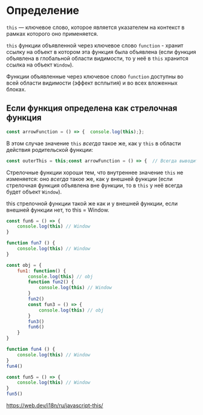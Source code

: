 # Определение
`this` — ключевое слово, которое является указателем на контекст в рамках которого оно применяется.

`this` функции объявленной через ключевое слово `function` - хранит ссылку на объект в котором эта функция была объявлена (если функция объявлена в глобальной области видимости, то у неё в `this` хранится ссылка на объект `Window`).

Функции объявленные через ключевое слово `function` доступны во всей области видимости (эффект всплытия) и во всех вложенных блоках.

## Если функция определена как стрелочная функция

```js
const arrowFunction = () => {  console.log(this);};
```

В этом случае значение `this` _всегда_ такое же, как у `this` в области действия родительской функции:

```js
const outerThis = this;const arrowFunction = () => {  // Всегда выводит `true`:  console.log(this === outerThis);};
```

Стрелочные функции хороши тем, что внутреннее значение `this` не изменяется: оно _всегда_ такое же, как у внешней функции (если стрелочная функция объявлена вне функции, то в `this` у неё всегда будет объект `Window`).

this стрелочной функции такой же как и у внешней функции, если внешней функции нет, то this = Window. 

```js
const fun6 = () => {
    console.log(this) // Window
}

function fun7 () {
    console.log(this) // Window
}

const obj = {
    fun1: function() {
        console.log(this) // obj
        function fun2() {
            console.log(this) // Window
        }
        fun2()
        const fun3 = () => {
            console.log(this) // obj
        }
        fun3()
        fun6()
    }
}

function fun4 () {
    console.log(this) // Window
}
fun4()

const fun5 = () => {
    console.log(this) // Window
}
fun5()
```

https://web.dev/i18n/ru/javascript-this/